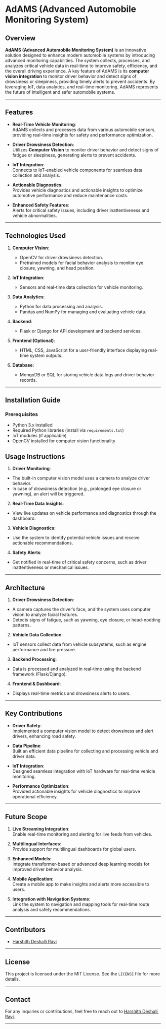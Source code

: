 # AdAMS (Advanced Automobile Monitoring System)

## Overview
**AdAMS (Advanced Automobile Monitoring System)** is an innovative solution designed to enhance modern automobile systems by introducing advanced monitoring capabilities. The system collects, processes, and analyzes critical vehicle data in real-time to improve safety, efficiency, and the overall driving experience. A key feature of AdAMS is its **computer vision integration** to monitor driver behavior and detect signs of drowsiness or sleepiness, providing timely alerts to prevent accidents. By leveraging IoT, data analytics, and real-time monitoring, AdAMS represents the future of intelligent and safer automobile systems.

---

## Features
- **Real-Time Vehicle Monitoring**:  
  AdAMS collects and processes data from various automobile sensors, providing real-time insights for safety and performance optimization.

- **Driver Drowsiness Detection**:  
  Utilizes **Computer Vision** to monitor driver behavior and detect signs of fatigue or sleepiness, generating alerts to prevent accidents.

- **IoT Integration**:  
  Connects to IoT-enabled vehicle components for seamless data collection and analysis.

- **Actionable Diagnostics**:  
  Provides vehicle diagnostics and actionable insights to optimize automotive performance and reduce maintenance costs.

- **Enhanced Safety Features**:  
  Alerts for critical safety issues, including driver inattentiveness and vehicle abnormalities.

---

## Technologies Used
1. **Computer Vision**:
   - OpenCV for driver drowsiness detection.
   - Pretrained models for facial behavior analysis to monitor eye closure, yawning, and head position.

2. **IoT Integration**:
   - Sensors and real-time data collection for vehicle monitoring.

3. **Data Analytics**:
   - Python for data processing and analysis.
   - Pandas and NumPy for managing and evaluating vehicle data.

4. **Backend**:
   - Flask or Django for API development and backend services.

5. **Frontend (Optional)**:
   - HTML, CSS, JavaScript for a user-friendly interface displaying real-time system outputs.

6. **Database**:
   - MongoDB or SQL for storing vehicle data logs and driver behavior records.

---

## Installation Guide

### Prerequisites
- Python 3.x installed
- Required Python libraries (install via `requirements.txt`)
- IoT modules (if applicable)
- OpenCV installed for computer vision functionality

## Usage Instructions

1. **Driver Monitoring**:
- The built-in computer vision model uses a camera to analyze driver behavior.
- In case of drowsiness detection (e.g., prolonged eye closure or yawning), an alert will be triggered.

2. **Real-Time Data Insights**:
- View live updates on vehicle performance and diagnostics through the dashboard.

3. **Vehicle Diagnostics**:
- Use the system to identify potential vehicle issues and receive actionable recommendations.

4. **Safety Alerts**:
- Get notified in real-time of critical safety concerns, such as driver inattentiveness or mechanical issues.

---

## Architecture

1. **Driver Drowsiness Detection**:
- A camera captures the driver’s face, and the system uses computer vision to analyze facial features.
- Detects signs of fatigue, such as yawning, eye closure, or head-nodding patterns.

2. **Vehicle Data Collection**:
- IoT sensors collect data from vehicle subsystems, such as engine performance and tire pressure.

3. **Backend Processing**:
- Data is processed and analyzed in real-time using the backend framework (Flask/Django).

4. **Frontend & Dashboard**:
- Displays real-time metrics and drowsiness alerts to users.

---

## Key Contributions

- **Driver Safety**:  
Implemented a computer vision model to detect drowsiness and alert drivers, enhancing road safety.

- **Data Pipeline**:  
Built an efficient data pipeline for collecting and processing vehicle and driver data.

- **IoT Integration**:  
Designed seamless integration with IoT hardware for real-time vehicle monitoring.

- **Performance Optimization**:  
Provided actionable insights for vehicle diagnostics to improve operational efficiency.

---

## Future Scope

1. **Live Streaming Integration**:  
Enable real-time monitoring and alerting for live feeds from vehicles.

2. **Multilingual Interfaces**:  
Provide support for multilingual dashboards for global users.

3. **Enhanced Models**:  
Integrate transformer-based or advanced deep learning models for improved driver behavior analysis.

4. **Mobile Application**:  
Create a mobile app to make insights and alerts more accessible to users.

5. **Integration with Navigation Systems**:  
Link the system to navigation and mapping tools for real-time route analysis and safety recommendations.

---

## Contributors
- [Harshith Deshalli Ravi](https://github.com/HarshithDR)

---

## License
This project is licensed under the MIT License. See the `LICENSE` file for more details.

---

## Contact
For any inquiries or contributions, feel free to reach out to [Harshith Deshalli Ravi](https://github.com/HarshithDR).

---

